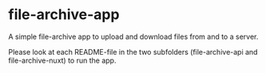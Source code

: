 # file-archive-app

A simple file-archive app to upload and download files from and to a server.

Please look at each README-file in the two subfolders (file-archive-api and file-archive-nuxt) to run the app.